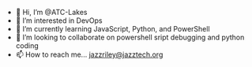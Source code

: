 - 👋 Hi, I’m @ATC-Lakes
- 👀 I’m interested in DevOps
- 🌱 I’m currently learning JavaScript, Python, and PowerShell
- 💞️ I’m looking to collaborate on powershell sript debugging and python coding
- 📫 How to reach me... jazzriley@jazztech.org

<!---
ATC-Lakes/ATC-Lakes is a ✨ special ✨ repository because its `README.md` (this file) appears on your GitHub profile.
You can click the Preview link to take a look at your changes.
--->
